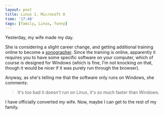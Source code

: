 ```yaml
---
layout: post
title: Linux 1, Microsoft 0
time: '17:48'
tags: [family, Linux, funny]
---
```


Yesterday, my wife made my day.

She is considering a slight career change, and getting additional training online to become a [sonographer].  Since the training is online, apparently it requires you to have some specific software on your computer, which of course is designed for Windows (which is fine, I'm not knocking on that, though it would be nicer if it was purely run through the browser).

Anyway, as she's telling me that the software only runs on Windows, she comments:

> It's too bad it doesn't run on Linux, it's so much faster than Windows.

I have officially converted my wife.  Now, maybe I can get to the rest of my family.

[sonographer]:http://en.wikipedia.org/wiki/Sonographer
